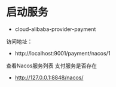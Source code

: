 
# 启动服务

* cloud-alibaba-provider-payment

访问地址：
* http://localhost:9001/payment/nacos/1

查看Nacos服务列表 支付服务是否存在
* http://127.0.0.1:8848/nacos/